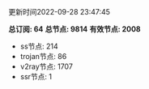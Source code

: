 更新时间2022-09-28 23:47:45

**总订阅: 64**
**总节点: 9814**
**有效节点: 2008**
- ss节点: 214
- trojan节点: 86
- v2ray节点: 1707
- ssr节点: 1
